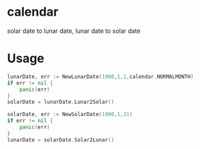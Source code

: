 # calendar
solar date to lunar date, lunar date to solar date
# Usage
```go
lunarDate, err := NewLunarDate(1900,1,1,calendar.NORMALMONTH)
if err != nil {
    panic(err)
}
solarDate = lunarDate.Lunar2Solar()

solarDate, err := NewSolarDate(1900,1,31)
if err != nil {
    panic(err)
}
lunarDate = solarDate.Solar2Lunar()
```